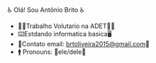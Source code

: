 ♿ Olá! Sou Antõnio Brito ♿

- 👨‍🦽​Trabalho Volutario na ADET👩‍🦽​
- ⌨️​Estdando informatica basica🖥️​
- 📧​Contato email: brtoliveira2015@gmail.com📧​
- 🚹​ Pronouns: 🦽​ele/dele🦽​

<div>
  <a href="https://github.com/antonio9905/antonio9905">
